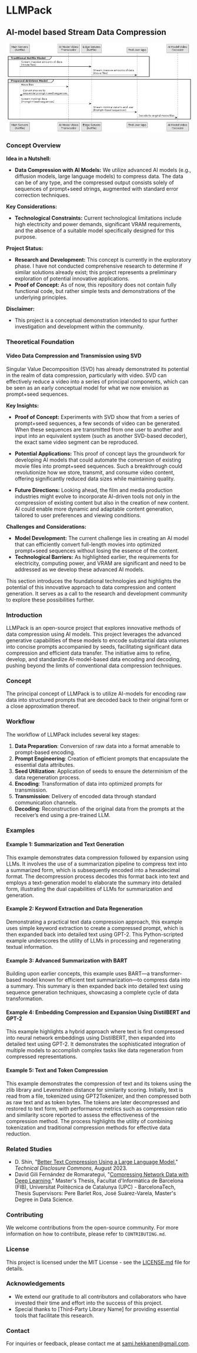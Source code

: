 # LLMPack
## AI-model based Stream Data Compression
![Your Diagram Title](/the_idea.png)

### Concept Overview

**Idea in a Nutshell:**
- **Data Compression with AI Models:** We utilize advanced AI models (e.g., diffusion models, large language models) to compress data. The data can be of any type, and the compressed output consists solely of sequences of prompt+seed strings, augmented with standard error correction techniques.
  
**Key Considerations:**
- **Technological Constraints:** Current technological limitations include high electricity and power demands, significant VRAM requirements, and the absence of a suitable model specifically designed for this purpose.
  
**Project Status:**
- **Research and Development:** This concept is currently in the exploratory phase. I have not conducted comprehensive research to determine if similar solutions already exist; this project represents a preliminary exploration of potential innovative applications.
- **Proof of Concept:** As of now, this repository does not contain fully functional code, but rather simple tests and demonstrations of the underlying principles.

**Disclaimer:**
- This project is a conceptual demonstration intended to spur further investigation and development within the community.

### Theoretical Foundation

#### Video Data Compression and Transmission using SVD

Singular Value Decomposition (SVD) has already demonstrated its potential in the realm of data compression, particularly with video. SVD can effectively reduce a video into a series of principal components, which can be seen as an early conceptual model for what we now envision as prompt+seed sequences.

**Key Insights:**
- **Proof of Concept:** Experiments with SVD show that from a series of prompt+seed sequences, a few seconds of video can be generated. When these sequences are transmitted from one user to another and input into an equivalent system (such as another SVD-based decoder), the exact same video segment can be reproduced.
  
- **Potential Applications:** This proof of concept lays the groundwork for developing AI models that could automate the conversion of existing movie files into prompt+seed sequences. Such a breakthrough could revolutionize how we store, transmit, and consume video content, offering significantly reduced data sizes while maintaining quality.

- **Future Directions:** Looking ahead, the film and media production industries might evolve to incorporate AI-driven tools not only in the compression of existing content but also in the creation of new content. AI could enable more dynamic and adaptable content generation, tailored to user preferences and viewing conditions.

**Challenges and Considerations:**
- **Model Development:** The current challenge lies in creating an AI model that can efficiently convert full-length movies into optimized prompt+seed sequences without losing the essence of the content.
- **Technological Barriers:** As highlighted earlier, the requirements for electricity, computing power, and VRAM are significant and need to be addressed as we develop these advanced AI models.

This section introduces the foundational technologies and highlights the potential of this innovative approach to data compression and content generation. It serves as a call to the research and development community to explore these possibilities further.


### Introduction
LLMPack is an open-source project that explores innovative methods of data compression using AI models. This project leverages the advanced generative capabilities of these models to encode substantial data volumes into concise prompts accompanied by seeds, facilitating significant data compression and efficient data transfer. The initiative aims to refine, develop, and standardize AI-model-based data encoding and decoding, pushing beyond the limits of conventional data compression techniques.


### Concept
The principal concept of LLMPack is to utilize AI-models for encoding raw data into structured prompts that are decoded back to their original form or a close approximation thereof. 

### Workflow
The workflow of LLMPack includes several key stages:
1. **Data Preparation**: Conversion of raw data into a format amenable to prompt-based encoding.
2. **Prompt Engineering**: Creation of efficient prompts that encapsulate the essential data attributes.
3. **Seed Utilization**: Application of seeds to ensure the determinism of the data regeneration process.
4. **Encoding**: Transformation of data into optimized prompts for transmission.
5. **Transmission**: Delivery of encoded data through standard communication channels.
6. **Decoding**: Reconstruction of the original data from the prompts at the receiver’s end using a pre-trained LLM.

### Examples
#### Example 1: Summarization and Text Generation
This example demonstrates data compression followed by expansion using LLMs. It involves the use of a summarization pipeline to compress text into a summarized form, which is subsequently encoded into a hexadecimal format. The decompression process decodes this format back into text and employs a text-generation model to elaborate the summary into detailed form, illustrating the dual capabilities of LLMs for summarization and generation.

#### Example 2: Keyword Extraction and Data Regeneration
Demonstrating a practical text data compression approach, this example uses simple keyword extraction to create a compressed prompt, which is then expanded back into detailed text using GPT-2. This Python-scripted example underscores the utility of LLMs in processing and regenerating textual information.

#### Example 3: Advanced Summarization with BART
Building upon earlier concepts, this example uses BART—a transformer-based model known for efficient text summarization—to compress data into a summary. This summary is then expanded back into detailed text using sequence generation techniques, showcasing a complete cycle of data transformation.

#### Example 4: Embedding Compression and Expansion Using DistilBERT and GPT-2
This example highlights a hybrid approach where text is first compressed into neural network embeddings using DistilBERT, then expanded into detailed text using GPT-2. It demonstrates the sophisticated integration of multiple models to accomplish complex tasks like data regeneration from compressed representations.

#### Example 5: Text and Token Compression
This example demonstrates the compression of text and its tokens using the zlib library and Levenshtein distance for similarity scoring. Initially, text is read from a file, tokenized using GPT2Tokenizer, and then compressed both as raw text and as token bytes. The tokens are later decompressed and restored to text form, with performance metrics such as compression ratio and similarity score reported to assess the effectiveness of the compression method. The process highlights the utility of combining tokenization and traditional compression methods for effective data reduction.


### Related Studies
- D. Shin, "[Better Text Compression Using a Large Language Model](https://www.tdcommons.org/dpubs_series/6155)," *Technical Disclosure Commons*, August 2023.
- David Gili Fernández de Romarategui, "[Compressing Network Data with Deep Learning](https://upcommons.upc.edu/bitstream/handle/2117/406468/183323.pdf?sequence=2&isAllowed=y)," Master's Thesis, Facultat d'Informàtica de Barcelona (FIB), Universitat Politècnica de Catalunya (UPC) - BarcelonaTech, Thesis Supervisors: Pere Barlet Ros, José Suárez-Varela, Master's Degree in Data Science.

### Contributing
We welcome contributions from the open-source community. For more information on how to contribute, please refer to `CONTRIBUTING.md`.

### License
This project is licensed under the MIT License - see the [LICENSE.md](LICENSE.md) file for details.

### Acknowledgements
- We extend our gratitude to all contributors and collaborators who have invested their time and effort into the success of this project.
- Special thanks to [Third-Party Library Name] for providing essential tools that facilitate this research.

### Contact
For inquiries or feedback, please contact me at [sami.hekkanen@gmail.com](mailto:sami.hekkanen@gmail.com).

